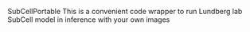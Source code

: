  SubCellPortable
This is a convenient code wrapper to run Lundberg lab SubCell model in inference with your own images
